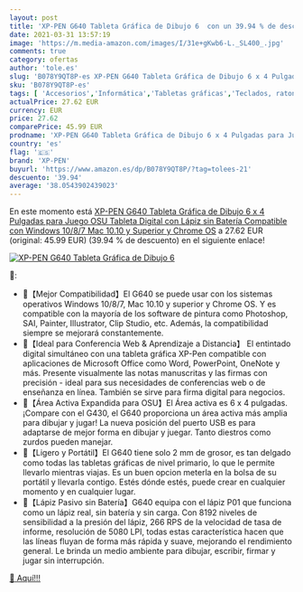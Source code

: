 ```yaml
---
layout: post
title: 'XP-PEN G640 Tableta Gráfica de Dibujo 6  con un 39.94 % de descuento'
date: 2021-03-31 13:57:19
image: 'https://m.media-amazon.com/images/I/31e+gKwb6-L._SL400_.jpg'
comments: true
category: ofertas
author: 'tole.es'
slug: 'B078Y9QT8P-es XP-PEN G640 Tableta Gráfica de Dibujo 6 x 4 Pulgadas para...'
sku: 'B078Y9QT8P-es'
tags: [ 'Accesorios','Informática','Tabletas gráficas','Teclados, ratones y periféricos de entrada','lápiz','xp-pen', ]
actualPrice: 27.62 EUR
currency: EUR
price: 27.62
comparePrice: 45.99 EUR
prodname: 'XP-PEN G640 Tableta Gráfica de Dibujo 6 x 4 Pulgadas para Juego OSU  Tableta Digital con Lápiz sin Batería Compatible con Windows 10/8/7  Mac 10.10 y Superior y Chrome OS'
country: 'es'
flag: '🇪🇸'
brand: 'XP-PEN'
buyurl: 'https://www.amazon.es/dp/B078Y9QT8P/?tag=tolees-21'
descuento: '39.94'
average: '38.0543902439023'
---
```


En este momento está [XP-PEN G640 Tableta Gráfica de Dibujo 6 x 4 Pulgadas para Juego OSU  Tableta Digital con Lápiz sin Batería Compatible con Windows 10/8/7  Mac 10.10 y Superior y Chrome OS](https://www.amazon.es/dp/B078Y9QT8P/?tag=tolees-21) a 27.62 EUR (original: 45.99 EUR) (39.94 %  de descuento) en el siguiente enlace!

[![XP-PEN G640 Tableta Gráfica de Dibujo 6 ](https://m.media-amazon.com/images/I/31e+gKwb6-L._SL400_.jpg)](https://www.amazon.es/dp/B078Y9QT8P/?tag=tolees-21)

🔎:

- 💯【Mejor Compatibilidad】El G640 se puede usar con los sistemas operativos Windows 10/8/7, Mac 10.10 y superior y Chrome OS. Y es compatible con la mayoría de los software de pintura como Photoshop, SAI, Painter, Illustrator, Clip Studio, etc. Además, la compatibilidad siempre se mejorará constantemente.
- 💯【Ideal para Conferencia Web & Aprendizaje a Distancia】 El entintado digital simultáneo con una tableta gráfica XP-Pen compatible con aplicaciones de Microsoft Office como Word, PowerPoint, OneNote y más. Presente visualmente las notas manuscritas y las firmas con precisión - ideal para sus necesidades de conferencias web o de enseñanza en línea. También se sirve para firma digital para negocios.
- 💯【Área Activa Expandida para OSU】El Área activa es 6 x 4 pulgadas. ¡Compare con el G430, el G640 proporciona un área activa más amplia para dibujar y jugar! La nueva posición del puerto USB es para adaptarse de mejor forma en dibujar y juegar. Tanto diestros como zurdos pueden manejar.
- 💯【Ligero y Portátil】El G640 tiene solo 2 mm de grosor, es tan delgado como todas las tabletas gráficas de nivel primario, lo que le permite llevarlo mientras viajas. Es un buen opcion meterla en la bolsa de su portátil y llevarla contigo. Estés dónde estés, puede crear en cualquier momento y en cualquier lugar.
- 💯【Lápiz Pasivo sin Batería】G640 equipa con el lápiz P01 que funciona como un lápiz real, sin batería y sin carga. Con 8192 niveles de sensibilidad a la presión del lápiz, 266 RPS de la velocidad de tasa de informe, resolución de 5080 LPI, todas estas característica hacen que las líneas fluyan de forma más rápida y suave, mejorando el rendimiento general. Le brinda un medio ambiente para dibujar, escribir, firmar y jugar sin interrupción.

[🛒 Aquí!!!](https://www.amazon.es/dp/B078Y9QT8P/?tag=tolees-21)
